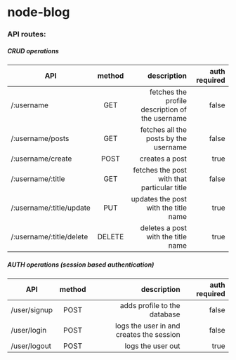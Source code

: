 # node-blog

### API routes:

##### CRUD operations

| API        | method        | description | auth required |
| ---------- |:-------------:| -----:|-------------------:|
|  /:username  | GET | fetches the profile description of the username | false |
| /:username/posts   | GET      |   fetches all the posts by the username | false |
| /:username/create | POST      |   creates a post | true |
| /:username/:title | GET     |   fetches the post with that particular title| false |
| /:username/:title/update | PUT      |   updates the post with the title name | true |
| /:username/:title/delete | DELETE      |   deletes a post with the title name | true |


##### AUTH operations (session based authentication)

| API        | method        | description | auth required |
| ---------- |:-------------:| -----:|-------------------:|
|  /user/signup | POST | adds profile to the database | false |
| /user/login   | POST     |  logs the user in and creates the session | false |
| /user/logout | POST      |  logs the user out | true |
